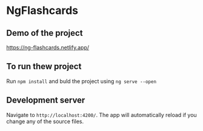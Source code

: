 # NgFlashcards

## Demo of the project
https://ng-flashcards.netlify.app/


## To run thew project 
Run `npm install` and buld the project using `ng serve --open`


## Development server

Navigate to `http://localhost:4200/`. The app will automatically reload if you change any of the source files.

